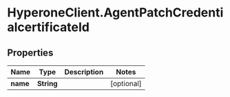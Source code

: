 # HyperoneClient.AgentPatchCredentialcertificateId

## Properties

Name | Type | Description | Notes
------------ | ------------- | ------------- | -------------
**name** | **String** |  | [optional] 


